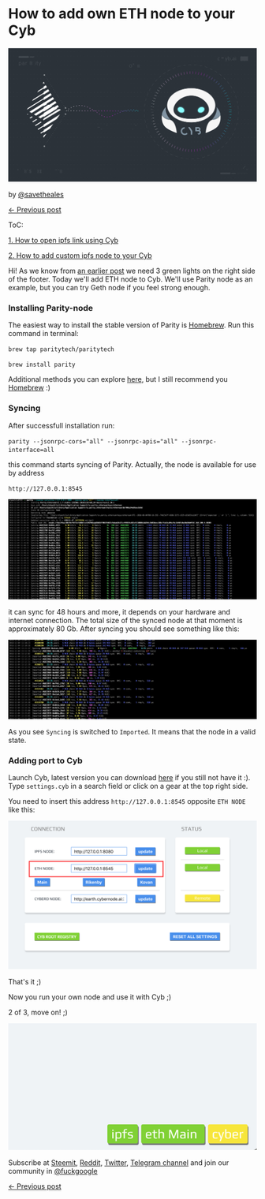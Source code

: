 # How to add own ETH node to your Cyb

![pic](0.png)

by [@savetheales](https://cyb//0x00CA47db1BE92C1072e973fd8DC4A082f7d70214.eth)

[← Previous post](https://steemit.com/web3/@savetheales/how-to-add-custom-ipfs-node-to-your-cyb)

ToC:

[1. How to open ipfs link using Cyb](https://steemit.com/web3/@savetheales/how-to-open-ipfs-link-using-cyb)

[2. How to add custom ipfs node to your Cyb](https://steemit.com/web3/@savetheales/how-to-add-custom-ipfs-node-to-your-cyb)

Hi! As we know from [an earlier post](https://steemit.com/web3/@savetheales/how-to-add-custom-ipfs-node-to-your-cyb) we need 3 green lights on the right side of the footer. Today we'll add ETH node to Cyb. We'll use Parity node as an example, but you can try Geth node if you feel strong enough.

### Installing Parity-node

The easiest way to install the stable version of Parity is [Homebrew](https://brew.sh/). Run this command in terminal:

`brew tap paritytech/paritytech`

`brew install parity`

Additional methods you can explore [here](https://wiki.parity.io/Setup), but I still recommend you [Homebrew](https://brew.sh/) :)

### Syncing

After successfull installation run:

`parity --jsonrpc-cors="all" --jsonrpc-apis="all" --jsonrpc-interface=all`

this command starts syncing of Parity. Actually, the node is available for use by address

`http://127.0.0.1:8545`

![result](3.png)

it can sync for 48 hours and more, it depends on your hardware and internet connection. The total size of the synced node at that moment is approximately 80 Gb. After syncing you should see something like this:

![result](4.png)

As you see `Syncing` is switched to `Imported`. It means that the node in a valid state.


### Adding port to Cyb

Launch Cyb, latest version you can download [here](https://github.com/cybercongress/cyb/releases) if you still not have it :). Type `settings.cyb` in a search field or click on a gear at the top right side.

You need to insert this address `http://127.0.0.1:8545` opposite `ETH NODE` like this:

![result](1.png)

That's it ;)

Now you run your own node and use it with Cyb ;)

2 of 3, move on! ;)

![result](2.png)

Subscribe at [Steemit](https://steemit.com/@cybercongress), [Reddit](https://www.reddit.com/r/cybercongress/), [Twitter](https://twitter.com/cyber_devs), [Telegram channel](https://t.me/cybercongress) and join our community in [@fuckgoogle](https://t.me/fuckgoogle)

[← Previous post](https://steemit.com/web3/@savetheales/how-to-add-custom-ipfs-node-to-your-cyb)

